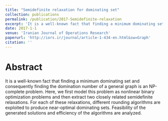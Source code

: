 ```yaml
---
title: "Semidefinite relaxation for dominating set"
collection: publications
permalink: /publication/2017-Semidefinite-relaxation
excerpt: 'It is a well-known fact that finding a minimum dominating set and consequently finding the domination number of a general graph is an NP-complete problem.'
date: 2017-1-1
venue: 'Iranian Journal of Operations Research'
paperurl: 'http://iors.ir/journal/article-1-434-en.html&sw=Graph'
citation: ''
---
```

Abstract
======
  It is a well-known fact that finding a minimum dominating set and consequently finding the domination number of a general graph is an NP-complete problem. Here, we first model this problem as nonlinear binary optimization problems and then extract two closely related semidefinite relaxations. For each of these relaxations, different rounding algorithms are exploited to produce near-optimal dominating sets. Feasibility of the generated solutions and efficiency of the algorithms are analyzed.

